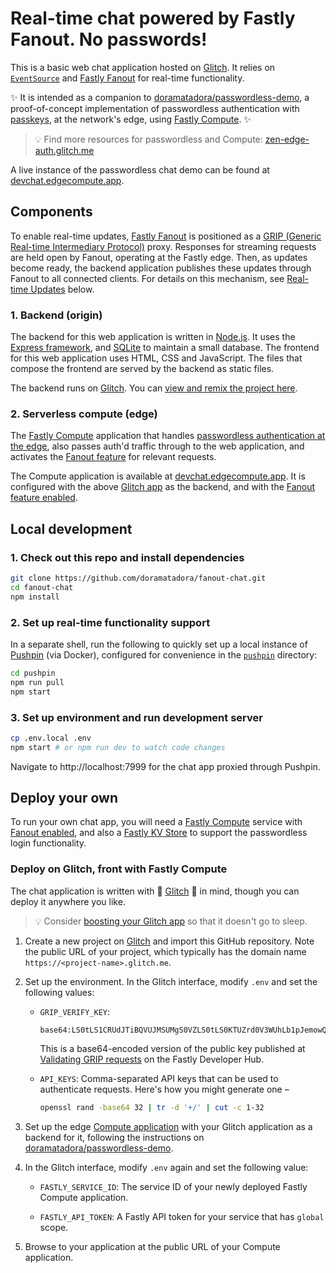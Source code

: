 # Real-time chat powered by Fastly Fanout. No passwords!

This is a basic web chat application hosted on [Glitch](https://glitch.com). It relies on [`EventSource`](https://developer.mozilla.org/en-US/docs/Web/API/EventSource) and [Fastly Fanout](https://docs.fastly.com/products/fanout) for real-time functionality.

✨ It is intended as a companion to [doramatadora/passwordless-demo](https://www.github.com/doramatadora/passwordless-demo), a proof-of-concept implementation of passwordless authentication with [passkeys](https://passkeys.dev/), at the network's edge, using [Fastly Compute](https://www.fastly.com/products/edge-compute). ✨

> 💡 Find more resources for passwordless and Compute: [zen-edge-auth.glitch.me](https://zen-edge-auth.glitch.me)

A live instance of the passwordless chat demo can be found at [devchat.edgecompute.app](https://devchat.edgecompute.app/).

## Components

To enable real-time updates, [Fastly Fanout](https://docs.fastly.com/products/fanout) is positioned as a
[GRIP (Generic Real-time Intermediary Protocol)](https://pushpin.org/docs/protocols/grip/) proxy. Responses for streaming
requests are held open by Fanout, operating at the Fastly edge. Then, as updates become ready, the backend application publishes these updates through Fanout to all connected clients. For details on this mechanism, see [Real-time Updates](#real-time-updates) below.

### 1. Backend (origin)

The backend for this web application is written in [Node.js](https://nodejs.org/). It uses the [Express framework](https://expressjs.com/), and [SQLite](https://www.sqlite.org/) to maintain a small database. The frontend for this web application uses HTML, CSS and JavaScript. The files that compose the frontend are served by the backend as static files.

The backend runs on [Glitch](https://glitch.com/). You can [view and remix the project here](https://glitch.com/~fanout-chat).

### 2. Serverless compute (edge)

The [Fastly Compute](https://www.fastly.com/products/edge-compute) application that handles [passwordless authentication at the edge](https://www.github.com/doramatadora/passwordless-demo), also passes auth'd traffic through to the web application, and activates the [Fanout feature](https://docs.fastly.com/products/fanout) for relevant requests.

The Compute application is available at [devchat.edgecompute.app](https://devchat.edgecompute.app/). It is configured with the above [Glitch app](#1-backend-origin) as the backend, and with the [Fanout feature enabled](https://developer.fastly.com/learning/concepts/real-time-messaging/fanout/#enable-fanout).

## Local development

### 1. Check out this repo and install dependencies

```sh
git clone https://github.com/doramatadora/fanout-chat.git
cd fanout-chat
npm install
```

### 2. Set up real-time functionality support

In a separate shell, run the following to quickly set up a local instance of [Pushpin](https://pushpin.org) (via Docker), configured for convenience in the [`pushpin`](`./pushpin`) directory:

```sh
cd pushpin
npm run pull
npm start
```

### 3. Set up environment and run development server

```sh
cp .env.local .env
npm start # or npm run dev to watch code changes
```

Navigate to http://localhost:7999 for the chat app proxied through Pushpin.

## Deploy your own

To run your own chat app, you will need a [Fastly Compute](https://developer.fastly.com/learning/compute/) service with [Fanout enabled](https://developer.fastly.com/learning/concepts/real-time-messaging/fanout/#enable-fanout), and also a [Fastly KV Store](https://docs.fastly.com/en/guides/working-with-kv-stores) to support the passwordless login functionality.

### Deploy on Glitch, front with Fastly Compute

The chat application is written with 💖 [Glitch](https://www.glitch.com) 💖 in mind, though you can deploy it anywhere you like.

> 💡 Consider [boosting your Glitch app](https://glitch.happyfox.com/kb/article/73-glitch-pro/) so that it doesn't go to sleep.

1. Create a new project on [Glitch](https://glitch.com/) and import this GitHub repository. Note the public URL of your project, which
   typically has the domain name `https://<project-name>.glitch.me`.

1. Set up the environment. In the Glitch interface, modify `.env` and set the following values:

   - `GRIP_VERIFY_KEY`:

     ```
     base64:LS0tLS1CRUdJTiBQVUJMSUMgS0VZLS0tLS0KTUZrd0V3WUhLb1pJemowQ0FRWUlLb1pJemowREFRY0RRZ0FFQ0tvNUExZWJ5RmNubVZWOFNFNU9uKzhHODFKeQpCalN2Y3J4NFZMZXRXQ2p1REFtcHBUbzN4TS96ejc2M0NPVENnSGZwLzZsUGRDeVlqanFjK0dNN3N3PT0KLS0tLS1FTkQgUFVCTElDIEtFWS0tLS0t
     ```

     This is a base64-encoded version of the public key published at [Validating GRIP requests](https://developer.fastly.com/learning/concepts/real-time-messaging/fanout/#validating-grip-requests) on the Fastly Developer Hub.

   - `API_KEYS`: Comma-separated API keys that can be used to authenticate requests. Here's how you might generate one –

     ```sh
     openssl rand -base64 32 | tr -d '+/' | cut -c 1-32
     ```

1. Set up the edge [Compute application](https://github.com/doramatadora/passwordless-demo) with your Glitch application as a backend for it, following the instructions on [doramatadora/passwordless-demo](https://github.com/doramatadora/passwordless-demo/README.md).

1. In the Glitch interface, modify `.env` again and set the following value:

   - `FASTLY_SERVICE_ID`: The service ID of your newly deployed Fastly Compute application.

   - `FASTLY_API_TOKEN`: A Fastly API token for your service that has `global` scope.

1. Browse to your application at the public URL of your Compute application.
